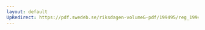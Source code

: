 ```yaml
---
layout: default
UpRedirect: https://pdf.swedeb.se/riksdagen-volumeG-pdf/199495/reg_199495/reg_199495_0157.pdf
---
```

